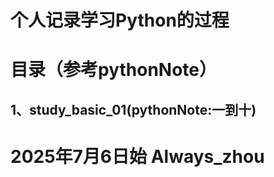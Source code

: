 # 个人记录学习Python的过程

# 目录（参考pythonNote）
## 1、study_basic_01(pythonNote:一到十)


# 2025年7月6日始 Always_zhou
